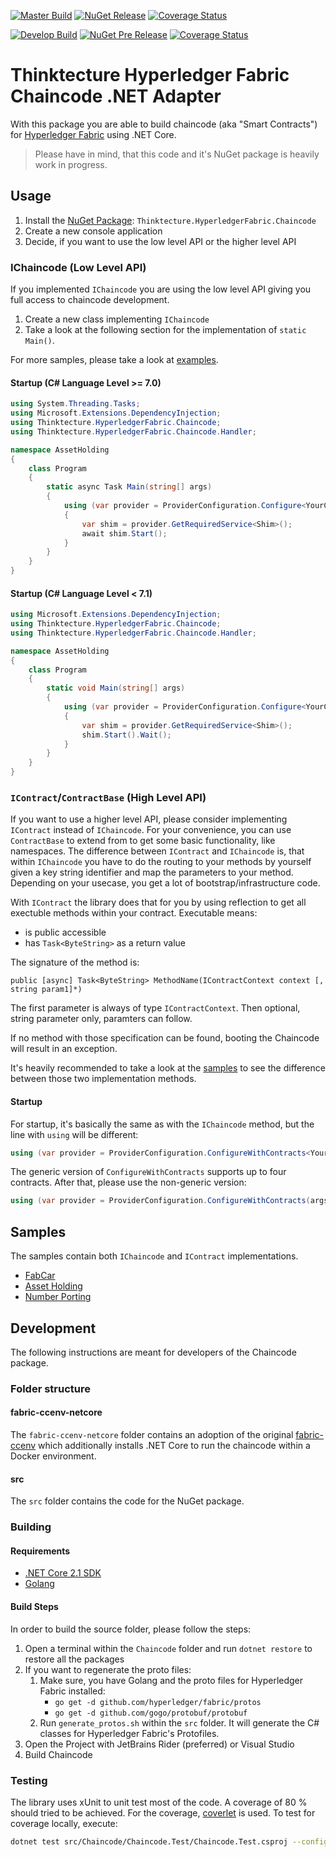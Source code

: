 
[![Master Build](https://img.shields.io/travis/thinktecture/fabric-chaincode-netcore.svg?label=master)](https://travis-ci.org/thinktecture/fabric-chaincode-netcore)
[![NuGet Release](https://img.shields.io/nuget/v/Thinktecture.HyperledgerFabric.Chaincode.svg?label=nuget%20release)](https://www.nuget.org/packages/Thinktecture.HyperledgerFabric.Chaincode/)
[![Coverage Status](https://coveralls.io/repos/github/thinktecture/fabric-chaincode-netcore/badge.svg?branch=master)](https://coveralls.io/github/thinktecture/fabric-chaincode-netcore?branch=master)

[![Develop Build](https://img.shields.io/travis/thinktecture/fabric-chaincode-netcore/develop.svg?label=develop)](https://travis-ci.org/thinktecture/fabric-chaincode-netcore)
[![NuGet Pre Release](https://img.shields.io/nuget/vpre/Thinktecture.HyperledgerFabric.Chaincode.svg?label=nuget%20pre-release)](https://www.nuget.org/packages/Thinktecture.HyperledgerFabric.Chaincode/)
[![Coverage Status](https://coveralls.io/repos/github/thinktecture/fabric-chaincode-netcore/badge.svg?branch=develop)](https://coveralls.io/github/thinktecture/fabric-chaincode-netcore?branch=develop)


# Thinktecture Hyperledger Fabric Chaincode .NET Adapter

With this package you are able to build chaincode (aka "Smart Contracts") for [Hyperledger Fabric](https://hyperledger.org/projects/fabric) using .NET Core. 

> Please have in mind, that this code and it's NuGet package is heavily work in progress.

## Usage

1. Install the [NuGet Package](https://www.nuget.org/packages/Thinktecture.HyperledgerFabric.Chaincode): `Thinktecture.HyperledgerFabric.Chaincode` 
2. Create a new console application 
3. Decide, if you want to use the low level API or the higher level API

### IChaincode (Low Level API)

If you implemented `IChaincode` you are using the low level API giving you full access to chaincode development.

1. Create a new class implementing `IChaincode`
2. Take a look at the following section for the implementation of `static Main()`.

For more samples, please take a look at [examples](#samples).

#### Startup (C# Language Level >= 7.0)

```csharp
using System.Threading.Tasks;
using Microsoft.Extensions.DependencyInjection;
using Thinktecture.HyperledgerFabric.Chaincode;
using Thinktecture.HyperledgerFabric.Chaincode.Handler;

namespace AssetHolding
{
    class Program
    {
        static async Task Main(string[] args)
        {
            using (var provider = ProviderConfiguration.Configure<YourChaincodeImplementation>(args))
            {
                var shim = provider.GetRequiredService<Shim>();
                await shim.Start();
            }
        }
    }
}
```

#### Startup (C# Language Level < 7.1)

```csharp
using Microsoft.Extensions.DependencyInjection;
using Thinktecture.HyperledgerFabric.Chaincode;
using Thinktecture.HyperledgerFabric.Chaincode.Handler;

namespace AssetHolding
{
    class Program
    {
        static void Main(string[] args)
        {
            using (var provider = ProviderConfiguration.Configure<YourChaincodeImplementation>(args))
            {
                var shim = provider.GetRequiredService<Shim>();
                shim.Start().Wait();
            }
        }
    }
}  
```

### `IContract`/`ContractBase` (High Level API)

If you want to use a higher level API, please consider implementing `IContract` instead of `IChaincode`.
For your convenience, you can use `ContractBase` to extend from to get some basic functionality, like namespaces.
The difference between `IContract` and `IChaincode` is, that within `IChaincode` you have to do the routing to your methods by yourself given a key string identifier and map the parameters to your method. 
Depending on your usecase, you get a lot of bootstrap/infrastructure code.

With `IContract` the library does that for you by using reflection to get all exectuble methods within your contract. 
Executable means:

* is public accessible
* has `Task<ByteString>` as a return value

The signature of the method is: 

```
public [async] Task<ByteString> MethodName(IContractContext context [, string param1]*)
```

The first parameter is always of type `IContractContext`. 
Then optional, string parameter only, paramters can follow.

If no method with those specification can be found, booting the Chaincode will result in an exception.

It's heavily recommended to take a look at the [samples](#samples) to see the difference between those two implementation methods. 

#### Startup

For startup, it's basically the same as with the `IChaincode` method, but the line with `using` will be different:

```csharp
using (var provider = ProviderConfiguration.ConfigureWithContracts<YourContractImplementation>(args))
```

The generic version of `ConfigureWithContracts` supports up to four contracts.
After that, please use the non-generic version:

```csharp
using (var provider = ProviderConfiguration.ConfigureWithContracts(args, new [] { typeof(YourContractImplementation) }))
```

## Samples

The samples contain both `IChaincode` and `IContract` implementations.

* [FabCar](https://github.com/thinktecture/hlf-sample-fabcar-netcore)
* [Asset Holding](https://github.com/thinktecture/hlf-sample-asset-holding-netcore)
* [Number Porting](https://github.com/thinktecture/hlf-sample-number-porting-netcore)

## Development

The following instructions are meant for developers of the Chaincode package.

### Folder structure

#### fabric-ccenv-netcore

The `fabric-ccenv-netcore` folder contains an adoption of the original [fabric-ccenv](https://hub.docker.com/r/hyperledger/fabric-ccenv/) which additionally installs .NET Core to run the chaincode within a Docker environment.

#### src

The `src` folder contains the code for the NuGet package. 

### Building

#### Requirements

* [.NET Core 2.1 SDK](https://www.microsoft.com/net/download)
* [Golang](https://golang.org/dl/) 

#### Build Steps

In order to build the source folder, please follow the steps:

1. Open a terminal within the `Chaincode` folder and run `dotnet restore` to restore all the packages
2. If you want to regenerate the proto files:
	1. Make sure, you have Golang and the proto files for Hyperledger Fabric installed: 
		* `go get -d github.com/hyperledger/fabric/protos` 
		* `go get -d github.com/gogo/protobuf/protobuf` 
	2. Run `generate_protos.sh` within the `src` folder. It will generate the C# classes for Hyperledger Fabric's Protofiles.
4. Open the Project with JetBrains Rider (preferred) or Visual Studio
5. Build Chaincode

### Testing

The library uses xUnit to unit test most of the code. 
A coverage of 80 % should tried to be achieved. 
For the coverage, [coverlet](https://github.com/tonerdo/coverlet) is used.
To test for coverage locally, execute:

```bash
dotnet test src/Chaincode/Chaincode.Test/Chaincode.Test.csproj --configuration Release /p:CollectCoverage=true /p:Exclude="[Chaincode.Protos]*" /p:CoverletOutputFormat=opencover
```
